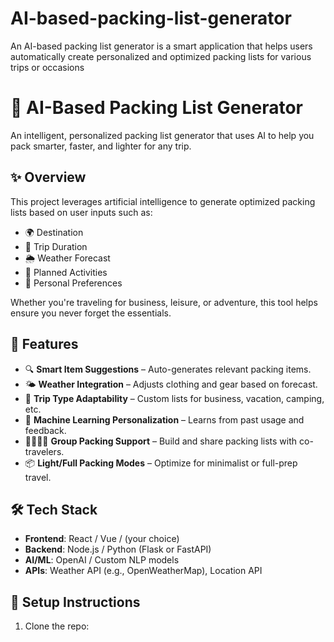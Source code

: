 # AI-based-packing-list-generator
An AI-based packing list generator is a smart application that helps users automatically create personalized and optimized packing lists for various trips or occasions
# 🧳 AI-Based Packing List Generator

An intelligent, personalized packing list generator that uses AI to help you pack smarter, faster, and lighter for any trip.

## ✨ Overview

This project leverages artificial intelligence to generate optimized packing lists based on user inputs such as:

- 🌍 Destination
- 📅 Trip Duration
- 🌦️ Weather Forecast
- 🧗 Planned Activities
- 👤 Personal Preferences

Whether you're traveling for business, leisure, or adventure, this tool helps ensure you never forget the essentials.

## 🚀 Features

- 🔍 **Smart Item Suggestions** – Auto-generates relevant packing items.
- 🌤️ **Weather Integration** – Adjusts clothing and gear based on forecast.
- 🧳 **Trip Type Adaptability** – Custom lists for business, vacation, camping, etc.
- 🧠 **Machine Learning Personalization** – Learns from past usage and feedback.
- 👨‍👩‍👧‍👦 **Group Packing Support** – Build and share packing lists with co-travelers.
- 📦 **Light/Full Packing Modes** – Optimize for minimalist or full-prep travel.

## 🛠️ Tech Stack

- **Frontend**: React / Vue / (your choice)
- **Backend**: Node.js / Python (Flask or FastAPI)
- **AI/ML**: OpenAI / Custom NLP models
- **APIs**: Weather API (e.g., OpenWeatherMap), Location API

## 🔧 Setup Instructions

1. Clone the repo:
